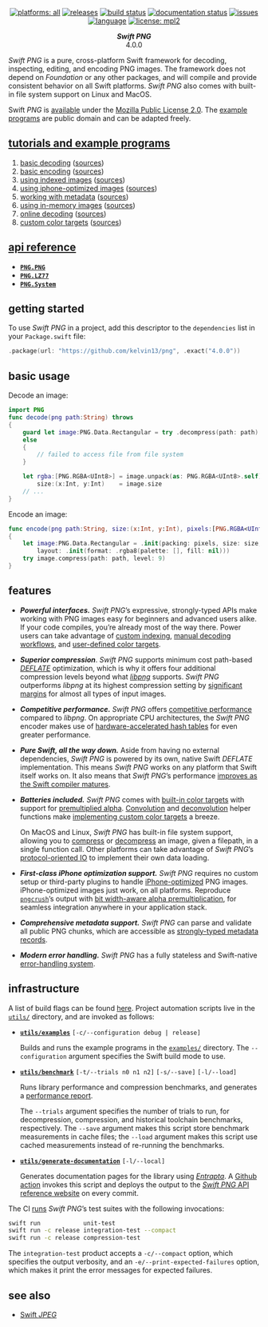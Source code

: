 <p align="center">
  <a href="https://swift.org"><img alt="platforms: all" src="https://img.shields.io/badge/platforms-all-lightgrey.svg"/></a>
  <a href="https://github.com/kelvin13/png/releases"><img alt="releases" src="https://img.shields.io/github/v/release/kelvin13/png"/></a>
  <a href="https://github.com/kelvin13/png/actions?query=workflow%3Abuild"><img alt="build status" src="https://img.shields.io/github/workflow/status/kelvin13/png/documentation/master?label=build"/></a>
  <a href="https://github.com/kelvin13/png/actions?query=workflow%3Adocumentation"><img alt="documentation status" src="https://img.shields.io/github/workflow/status/kelvin13/png/documentation/master?label=build%20docs"/></a>
  <a href="https://github.com/kelvin13/png/issues?state=open"><img alt="issues" src="https://img.shields.io/github/issues/kelvin13/png"/></a>
  <a href="https://swift.org"><img alt="language" src="https://img.shields.io/badge/version-swift_5.2-ffa020.svg"/></a>
  <a href="https://github.com/kelvin13/png/blob/master/LICENSE"><img alt="license: mpl2" src="https://img.shields.io/badge/license-MPL2-ff3079.svg"/></a>
</p>

<p align="center">
  <strong><em>Swift PNG</em></strong> <br/> 4.0.0
</p>

*Swift PNG* is a pure, cross-platform Swift framework for decoding, inspecting, editing, and encoding PNG images. The framework does not depend on *Foundation* or any other packages, and will compile and provide consistent behavior on all Swift platforms. *Swift PNG* also comes with built-in file system support on Linux and MacOS.

Swift *PNG* is [available](LICENSE) under the [Mozilla Public License 2.0](https://www.mozilla.org/en-US/MPL/2.0/). The [example programs](examples/) are public domain and can be adapted freely.

## [tutorials and example programs](examples/)

1. [basic decoding](examples/#basic-decoding) ([sources](examples/decode-basic/))
2. [basic encoding](examples/#basic-encoding) ([sources](examples/encode-basic/))
3. [using indexed images](examples/#using-indexed-images) ([sources](examples/indexed/))
4. [using iphone-optimized images](examples/#using-iphone-optimized-images) ([sources](examples/iphone-optimized/))
5. [working with metadata](examples/#working-with-metadata) ([sources](examples/metadata/))
6. [using in-memory images](examples/#using-in-memory-images) ([sources](examples/in-memory/))
7. [online decoding](examples/#online-decoding) ([sources](examples/decode-online/))
8. [custom color targets](examples/#custom-color-targets) ([sources](examples/custom-color/))

## [api reference](https://kelvin13.github.io/png)

* [**`PNG.PNG`**](https://kelvin13.github.io/png/PNG)
* [**`PNG.LZ77`**](https://kelvin13.github.io/png/LZ77)
* [**`PNG.System`**](https://kelvin13.github.io/png/System)

## getting started 

To use *Swift PNG* in a project, add this descriptor to the `dependencies` list in your `Package.swift` file:

```swift
.package(url: "https://github.com/kelvin13/png", .exact("4.0.0")) 
```

## basic usage 

Decode an image:

```swift 
import PNG 
func decode(png path:String) throws 
{
    guard let image:PNG.Data.Rectangular = try .decompress(path: path)
    else 
    {
        // failed to access file from file system
    }

    let rgba:[PNG.RGBA<UInt8>] = image.unpack(as: PNG.RGBA<UInt8>.self), 
        size:(x:Int, y:Int)    = image.size
    // ...
}
```

Encode an image:

```swift 
func encode(png path:String, size:(x:Int, y:Int), pixels:[PNG.RGBA<UInt8>]) throws
{
    let image:PNG.Data.Rectangular = .init(packing: pixels, size: size, 
        layout: .init(format: .rgba8(palette: [], fill: nil)))
    try image.compress(path: path, level: 9)
}
```

## features 

- ***Powerful interfaces.*** *Swift PNG*’s expressive, strongly-typed APIs make working with PNG images easy for beginners and advanced users alike. If your code compiles, you’re already most of the way there. Power users can take advantage of [custom indexing](examples/#using-indexed-images), [manual decoding workflows](examples/#online-decoding), and [user-defined color targets](examples/#custom-color-targets).

- ***Superior compression***. *Swift PNG* supports minimum cost path-based [*DEFLATE*](https://tools.ietf.org/html/rfc1951) optimization, which is why it offers four additional compression levels beyond what [*libpng*](http://www.libpng.org/pub/png/libpng.html) supports. *Swift PNG* outperforms *libpng* at its highest compression setting by [significant margins](benchmarks#compression-level-13) for almost all types of input images. 

- ***Competitive performance.*** *Swift PNG* offers [competitive performance](benchmarks/) compared to *libpng*. On appropriate CPU architectures, the *Swift PNG* encoder makes use of [hardware-accelerated hash tables](https://engineering.fb.com/2019/04/25/developer-tools/f14/) for even greater performance.

- ***Pure Swift, all the way down.*** Aside from having no external dependencies, *Swift PNG* is powered by its own, native Swift *DEFLATE* implementation. This means *Swift PNG* works on any platform that Swift itself works on. It also means that *Swift PNG*’s performance [improves as the Swift compiler matures](benchmarks#performance-by-toolchain).

- ***Batteries included.*** *Swift PNG* comes with [built-in color targets](https://kelvin13.github.io/png/PNG/Color/) with support for [premultiplied alpha](https://kelvin13.github.io/png/PNG/RGBA/premultiplied/). [Convolution](https://kelvin13.github.io/png/PNG/convolve(_:dereference:kernel:)/) and [deconvolution](https://kelvin13.github.io/png/PNG/deconvolve(_:reference:kernel:)/) helper functions make [implementing custom color targets](examples/#custom-color-targets) a breeze.
  
    On MacOS and Linux, *Swift PNG* has built-in file system support, allowing you to [compress](https://kelvin13.github.io/png/PNG/Data/Rectangular/compress(path:level:hint:)/) or [decompress](https://kelvin13.github.io/png/PNG/Data/Rectangular/decompress(path:)/) an image, given a filepath, in a single function call. Other platforms can take advantage of *Swift PNG*’s [protocol-oriented IO](https://kelvin13.github.io/png/PNG/Bytestream/) to implement their own data loading.

- ***First-class iPhone optimization support.*** *Swift PNG* requires no custom setup or third-party plugins to handle [iPhone-optimized](examples/#using-iphone-optimized-images) PNG images. iPhone-optimized images just work, on all platforms. Reproduce [`pngcrush`](https://developer.apple.com/library/archive/qa/qa1681/_index.html)’s output with [bit width-aware alpha premultiplication](https://kelvin13.github.io/png/PNG/RGBA/premultiplied(as:)/), for seamless integration anywhere in your application stack.

- ***Comprehensive metadata support.*** *Swift PNG* can parse and validate all public PNG chunks, which are accessible as [strongly-typed metadata records](https://kelvin13.github.io/png/PNG/Metadata/).

- ***Modern error handling.*** *Swift PNG* has a fully stateless and Swift-native [error-handling system](https://kelvin13.github.io/png/PNG/Error/).

## infrastructure 

A list of build flags can be found [here](build.md). Project automation scripts live in the [`utils/`](utils/) directory, and are invoked as follows:

- [**`utils/examples`**](utils/examples) `[-c/--configuration debug | release]`

    Builds and runs the example programs in the [`examples/`](examples/) directory. The `--configuration` argument specifies the Swift build mode to use.

- [**`utils/benchmark`**](utils/benchmark) `[-t/--trials n0 n1 n2]` `[-s/--save]` `[-l/--load]`

    Runs library performance and compression benchmarks, and generates a [performance report](benchmarks/).
    
    The `--trials` argument specifies the number of trials to run, for decompression, compression, and historical toolchain benchmarks, respectively. The `--save` argument makes this script store benchmark measurements in cache files; the `--load` argument makes this script use cached measurements instead of re-running the benchmarks.

- [**`utils/generate-documentation`**](utils/generate-documentation) `[-l/--local]`

    Generates documentation pages for the library using [*Entrapta*](https://github.com/kelvin13/entrapta). A [Github action](.github/workflows/docs.yml) invokes this script and deploys the output to the [*Swift PNG* API reference website](https://kelvin13.github.io/png) on every commit.

The CI [runs](.github/workflows/ci.yml) *Swift PNG*’s test suites with the following invocations:

```bash 
swift run            unit-test 
swift run -c release integration-test --compact
swift run -c release compression-test 
```

The `integration-test` product accepts a `-c/--compact` option, which specifies the output verbosity, and an `-e/--print-expected-failures` option, which makes it print the error messages for expected failures.

## see also 

* [Swift *JPEG*](https://github.com/kelvin13/jpeg)
